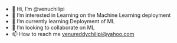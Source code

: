 - 👋 Hi, I’m @venuchilipi
- 👀 I’m interested in Learning on the Machine Learning deployment 
- 🌱 I’m currently learning Deployment of ML
- 💞️ I’m looking to collaborate on ML
- 📫 How to reach me venureddychilipi@yahoo.com

<!---
venuchilipi/venuchilipi is a ✨ special ✨ repository because its `README.md` (this file) appears on your GitHub profile.
You can click the Preview link to take a look at your changes.
--->
